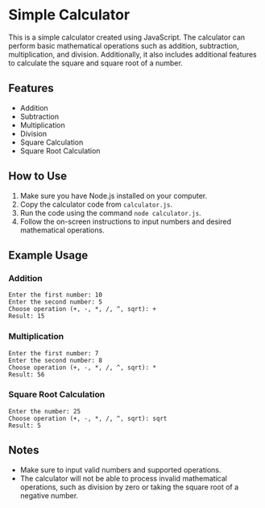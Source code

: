 # Simple Calculator

This is a simple calculator created using JavaScript. The calculator can perform basic mathematical operations such as addition, subtraction, multiplication, and division. Additionally, it also includes additional features to calculate the square and square root of a number.

## Features

- Addition
- Subtraction
- Multiplication
- Division
- Square Calculation
- Square Root Calculation

## How to Use

1. Make sure you have Node.js installed on your computer.
2. Copy the calculator code from `calculator.js`.
3. Run the code using the command `node calculator.js`.
4. Follow the on-screen instructions to input numbers and desired mathematical operations.

## Example Usage

### Addition

```
Enter the first number: 10
Enter the second number: 5
Choose operation (+, -, *, /, ^, sqrt): +
Result: 15
```

### Multiplication

```
Enter the first number: 7
Enter the second number: 8
Choose operation (+, -, *, /, ^, sqrt): *
Result: 56
```

### Square Root Calculation

```
Enter the number: 25
Choose operation (+, -, *, /, ^, sqrt): sqrt
Result: 5
```

## Notes

- Make sure to input valid numbers and supported operations.
- The calculator will not be able to process invalid mathematical operations, such as division by zero or taking the square root of a negative number.
